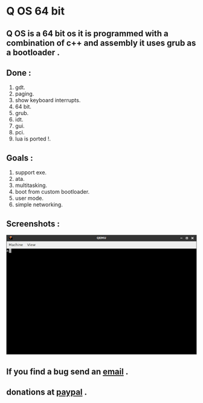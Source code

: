 # Q OS 64 bit<br>
## Q OS is a 64 bit os it is programmed with a combination of c++ and assembly it uses grub as a bootloader .<br>
## Done :<br>
1. gdt.<br>
2. paging.<br>
3. show keyboard interrupts.<br>
4. 64 bit.<br>
5. grub.<br>
6. idt.<br>
7. gui.<br>
7. pci.<br>
8. lua is ported !.<br>
## Goals :<br>
1. support exe.<br>
2. ata.<br>
3. multitasking.<br>
4. boot from custom bootloader.<br>
5. user mode.<br>
6. simple networking.<br>
## Screenshots :<br>
![ERROR](https://raw.githubusercontent.com/li7r/os/master/a.jpg)<br>
## If you find a bug send an <a href="mailto:u5u5@protonmail.com">email</a> .<br>
## donations at <a href="https://paypal.me/b5d">paypal</a> .<br>
